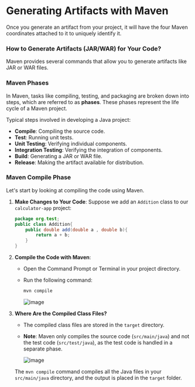 # Generating Artifacts with Maven

Once you generate an artifact from your project, it will have the four Maven coordinates attached to it to uniquely identify it.

### How to Generate Artifacts (JAR/WAR) for Your Code?
Maven provides several commands that allow you to generate artifacts like JAR or WAR files.

### Maven Phases
In Maven, tasks like compiling, testing, and packaging are broken down into steps, which are referred to as **phases**. These phases represent the life cycle of a Maven project.

Typical steps involved in developing a Java project:
- **Compile**: Compiling the source code.
- **Test**: Running unit tests.
- **Unit Testing**: Verifying individual components.
- **Integration Testing**: Verifying the integration of components.
- **Build**: Generating a JAR or WAR file.
- **Release**: Making the artifact available for distribution.

### Maven Compile Phase
Let's start by looking at compiling the code using Maven.

1. **Make Changes to Your Code**:
   Suppose we add an `Addition` class to our `calculator-app` project:
   ```java
   package org.test;
   public class Addition{
       public double add(double a , double b){
           return a + b;
       }
   }
   ```

2. **Compile the Code with Maven**:
   - Open the Command Prompt or Terminal in your project directory.
   - Run the following command:
     ```sh
     mvn compile
     ```
     
     ![image](https://github.com/user-attachments/assets/4a9f1c96-e7ee-4c79-8f48-5f4d54d3b09c)

3. **Where Are the Compiled Class Files?**
   - The compiled class files are stored in the `target` directory.  
   - **Note**: Maven only compiles the source code (`src/main/java`) and not the test code (`src/test/java`), as the test code is handled in a separate phase.

        ![image](https://github.com/user-attachments/assets/b897100b-2a1a-453b-aade-8770e27365a8)

   The `mvn compile` command compiles all the Java files in your `src/main/java` directory, and the output is placed in the `target` folder.


